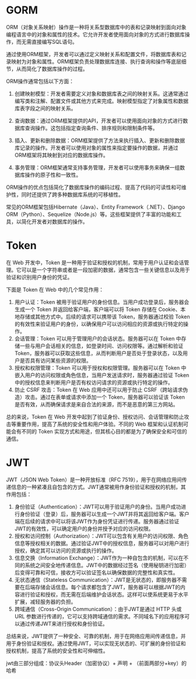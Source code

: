 # GORM

ORM（对象关系映射）操作是一种将关系型数据库中的表和记录映射到面向对象编程语言中的对象和属性的技术。它允许开发者使用面向对象的方式进行数据库操作，而无需直接编写SQL语句。

通过使用ORM框架，开发者可以通过定义映射关系和配置文件，将数据库表和记录映射为对象和属性。ORM框架负责处理数据库连接、执行查询和操作等底层细节，从而简化了数据库操作的过程。

ORM操作通常包括以下方面：

1. 创建映射模型：开发者需要定义对象和数据库表之间的映射关系。这通常通过编写类和注解、配置文件或其他方式来完成。映射模型指定了对象属性和数据库表字段之间的映射关系。

2. 查询数据：通过ORM框架提供的API，开发者可以使用面向对象的方式进行数据库查询操作。这包括指定查询条件、排序规则和限制条件等。

3. 插入、更新和删除数据：ORM框架提供了方法来执行插入、更新和删除数据库记录的操作。开发者可以使用对象的属性来指定要操作的数据，并通过ORM框架将其映射到对应的数据库操作。

4. 事务管理：ORM框架通常支持事务管理，开发者可以使用事务来确保一组数据库操作的原子性和一致性。

ORM操作的优点包括简化了数据库操作的编码过程、提高了代码的可读性和可维护性，同时还提供了跨多种数据库系统的可移植性。

常见的ORM框架包括Hibernate（Java）、Entity Framework（.NET）、Django ORM（Python）、Sequelize（Node.js）等。这些框架提供了丰富的功能和工具，以简化开发者对数据库的操作。

# Token

在 Web 开发中，Token 是一种用于验证和授权的机制，常用于用户认证和会话管理。它可以是一个字符串或者是一段加密的数据，通常包含一些关键信息以及用于验证和识别用户身份的凭证。

下面是 Token 在 Web 中的几个常见作用：

1. 用户认证：Token 被用于验证用户的身份信息。当用户成功登录后，服务器会生成一个 Token 并返回给客户端，客户端可以将 Token 存储在 Cookie、本地存储或其他方式中。后续的请求可以携带该 Token，服务器通过校验 Token 的有效性来验证用户的身份，以确保用户可以访问相应的资源或执行特定的操作。
2. 会话管理：Token 可以用于管理用户的会话状态。服务器可以在 Token 中存储一些与用户会话相关的信息，如登录时间、访问权限等。通过解析和验证 Token，服务器可以获取这些信息，从而判断用户是否处于登录状态，以及用户是否具有访问某些资源的权限。
3. 授权和权限管理：Token 可以用于授权和权限管理。服务器可以在 Token 中嵌入用户的访问权限或角色信息，当用户发送请求时，服务器通过验证 Token 中的授权信息来判断用户是否有权访问请求的资源或执行特定的操作。
4. 防止 CSRF 攻击：Token 在 Web 应用中还可以用于防止 CSRF（跨站请求伪造）攻击。通过在表单或请求中添加一个 Token，服务器可以验证该 Token 是否有效，从而确保请求是来自合法的来源，而不是恶意的第三方网站。

总的来说，Token 在 Web 开发中起到了验证身份、授权访问、会话管理和防止攻击等重要作用，提高了系统的安全性和用户体验。不同的 Web 框架和认证机制可能会有不同的 Token 实现方式和用途，但其核心目的都是为了确保安全和可信的通信。

# JWT

JWT（JSON Web Token）是一种开放标准（RFC 7519），用于在网络应用间传递信息的一种紧凑且自包含的方式。JWT通常被用作身份验证和授权的机制，其作用包括：

1. 身份验证（Authentication）：JWT可以用于验证用户的身份。当用户成功进行身份验证（登录）后，服务器可以生成一个JWT并将其返回给客户端。客户端在后续的请求中可以将该JWT作为身份凭证进行传递。服务器通过验证JWT的有效性，可以确定用户的身份并授予对应的访问权限。
2. 授权和访问控制（Authorization）：JWT可以包含有关用户的访问权限、角色信息等授权相关的数据。通过验证JWT中的授权信息，服务器可以对用户进行授权，确定其可以访问的资源或执行的操作。
3. 信息交换（Information Exchange）：JWT作为一种自包含的机制，可以在不同的系统之间安全地传递信息。JWT中的数据经过签名（使用秘钥进行加密）后变得可靠和可信，接收方可以验证签名以确保数据的完整性和真实性。
4. 无状态通信（Stateless Communication）：JWT是无状态的，即服务器不需要在后端存储会话信息。每个请求都包含了JWT，服务器可以根据JWT的内容进行验证和授权，而无需在后端维护会话状态。这样可以使系统更易于水平扩展，减轻服务器的负担。
5. 跨域通信（Cross-Origin Communication）：由于JWT是通过 HTTP 头或 URL 参数进行传递的，它可以支持跨域通信的需求。不同域名下的应用程序可以通过传递JWT来进行授权和身份验证。

总结来说，JWT提供了一种安全、可靠的机制，用于在网络应用间传递信息，并用于身份验证和授权。通过使用JWT，可以实现无状态的、可扩展的身份验证和授权机制，提高了系统的安全性和可伸缩性。

jwt由三部分组成：协议头Header（加密协议）+ 声明 + （前面两部分+key）的哈希